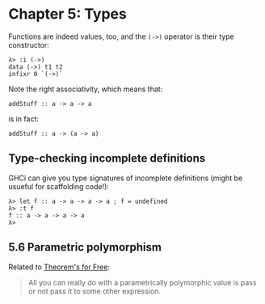 Chapter 5: Types
================

Functions are indeed values, too, and the `(->)` operator is their
type constructor:

	λ> :i (->)
	data (->) t1 t2
	infixr 0 `(->)`

Note the right associativity, which means that:

    addStuff :: a -> a -> a

is in fact:

    addStuff :: a -> (a -> a)


Type-checking incomplete definitions
------------------------------------

GHCi can give you type signatures of incomplete definitions (might be
usueful for scaffolding code!):

	λ> let f :: a -> a -> a -> a ; f = undefined
	λ> :t f
	f :: a -> a -> a -> a
	λ>


5.6 Parametric polymorphism
---------------------------

Related to
[Theorem's for Free](https://www.mpi-sws.org/~dreyer/tor/papers/wadler.pdf):

> All you can really do with a parametrically polymorphic value is
> pass or not pass it to some other expression.
